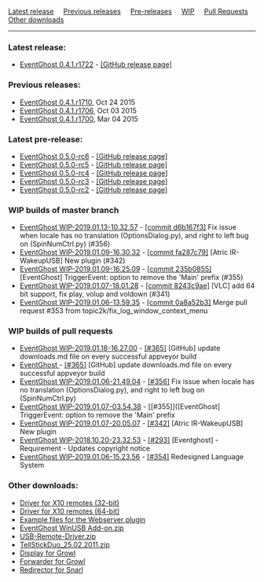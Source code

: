 [Latest release](#latest-release) &nbsp;&nbsp;&nbsp;
[Previous releases](#previous-releases) &nbsp;&nbsp;&nbsp;
[Pre-releases](#latest-pre-release) &nbsp;&nbsp;&nbsp;
[WIP](#wip-builds-of-master-branch) &nbsp;&nbsp;&nbsp;
[Pull Requests](#wip-builds-of-pull-requests) &nbsp;&nbsp;&nbsp;
[Other downloads](#other-downloads)

---

### Latest release:

[//]: # (BEGIN release)
* [EventGhost 0.4.1.r1722](https://github.com/EventGhost/EventGhost/releases/download/v0.4.1.r1722/EventGhost_0.4.1.r1722_Setup.exe) - [[GitHub release page]](https://github.com/EventGhost/EventGhost/releases/tag/v0.4.1.r1722)

[//]: # (END release)


### Previous releases:

[//]: # (BEGIN previous)
*   [EventGhost 0.4.1.r1710](http://eventghost.net/downloads/EventGhost_0.4.1.r1710_Setup.exe), Oct 24 2015
*   [EventGhost 0.4.1.r1706](http://eventghost.net/downloads/EventGhost_0.4.1.r1706_Setup.exe), Oct 03 2015
*   [EventGhost 0.4.1.r1700](http://eventghost.net/downloads/EventGhost_0.4.1.r1700_Setup.exe), Mar 04 2015

[//]: # (END previous)


### Latest pre-release:

[//]: # (BEGIN prerelease)
* [EventGhost 0.5.0-rc6](https://github.com/EventGhost/EventGhost/releases/download/v0.5.0-rc6/EventGhost_0.5.0-rc6_Setup.exe) - [[GitHub release page]](https://github.com/EventGhost/EventGhost/releases/tag/v0.5.0-rc6)
* [EventGhost 0.5.0-rc5](https://github.com/EventGhost/EventGhost/releases/download/v0.5.0-rc6/EventGhost_0.5.0-rc5_Setup.exe) - [[GitHub release page]](https://github.com/EventGhost/EventGhost/releases/tag/v0.5.0-rc5)
* [EventGhost 0.5.0-rc4](https://github.com/EventGhost/EventGhost/releases/download/v0.5.0-rc6/EventGhost_0.5.0-rc4_Setup.exe) - [[GitHub release page]](https://github.com/EventGhost/EventGhost/releases/tag/v0.5.0-rc4)
* [EventGhost 0.5.0-rc3](https://github.com/EventGhost/EventGhost/releases/download/v0.5.0-rc6/EventGhost_0.5.0-rc3_Setup.exe) - [[GitHub release page]](https://github.com/EventGhost/EventGhost/releases/tag/v0.5.0-rc3)
* [EventGhost 0.5.0-rc2](https://github.com/EventGhost/EventGhost/releases/download/v0.5.0-rc6/EventGhost_0.5.0-rc2_Setup.exe) - [[GitHub release page]](https://github.com/EventGhost/EventGhost/releases/tag/v0.5.0-rc2)

[//]: # (END prerelease)


### WIP builds of master branch

[//]: # (BEGIN wip_master)
* [EventGhost WIP-2019.01.13-10.32.57](https://ci.appveyor.com/api/buildjobs/7f0rpjywby9y9adf/artifacts/_build%2Foutput%2FEventGhost_WIP-2019.01.13-10.32.57_Setup.exe) - [[commit d6b167f3]](https://github.com/EventGhost/EventGhost/commit/d6b167f30e3dd420d130b715b554a7ce886e42b7) Fix issue when locale has no translation (OptionsDialog.py), and right to left bug on (SpinNumCtrl.py) (#356)
* [EventGhost WIP-2019.01.09-16.30.32](https://ci.appveyor.com/api/buildjobs/qongswh1aofy4dh7/artifacts/_build%2Foutput%2FEventGhost_WIP-2019.01.09-16.30.32_Setup.exe) - [[commit fa287c79]](https://github.com/EventGhost/EventGhost/commit/fa287c79bbeec660b2657878911f732f395c720f) [Atric IR-WakeupUSB] New plugin (#342)
* [EventGhost WIP-2019.01.09-16.25.09](https://ci.appveyor.com/api/buildjobs/6f5pmmllglfoiw4r/artifacts/_build%2Foutput%2FEventGhost_WIP-2019.01.09-16.25.09_Setup.exe) - [[commit 235b0855]](https://github.com/EventGhost/EventGhost/commit/235b0855f6a03e2357eef3f28178ab7b6b4ad800) [EventGhost] TriggerEvent: option to remove the 'Main' prefix (#355)
* [EventGhost WIP-2019.01.07-18.01.28](https://ci.appveyor.com/api/buildjobs/69dk1ab179fhxhy2/artifacts/_build%2Foutput%2FEventGhost_WIP-2019.01.07-18.01.28_Setup.exe) - [[commit 8243c9ae]](https://github.com/EventGhost/EventGhost/commit/8243c9ae130140f761e5cdf04366fb835611208a) [VLC] add 64 bit support, fix play, volup and voldown (#341)
* [EventGhost WIP-2019.01.06-13.59.35](https://ci.appveyor.com/api/buildjobs/w4812bu64ae3jsi2/artifacts/_build%2Foutput%2FEventGhost_WIP-2019.01.06-13.59.35_Setup.exe) - [[commit 0a8a52b3]](https://github.com/EventGhost/EventGhost/commit/0a8a52b35f536310d91c1c98088c41005a6c241f) Merge pull request #353 from topic2k/fix_log_window_context_menu

[//]: # (END wip_master)


### WIP builds of pull requests

[//]: # (BEGIN wip_pr)
* [EventGhost WIP-2019.01.18-16.27.00](https://ci.appveyor.com/api/buildjobs/vr73lvjkl05qmn73/artifacts/_build/output/EventGhost_WIP-2019.01.18-16.27.00_Setup.exe) - [[#365]](https://github.com/EventGhost/EventGhost/pull/365) [GitHub] update downloads.md file on every successful appveyor build
* [EventGhost ](https://ci.appveyor.com/api/buildjobs/b767b70u5l8veqb8/artifacts/_build/output/EventGhost_WIP-2019.01.18-16.16.31_Setup.exe) - [[#365]](https://github.com/EventGhost/EventGhost/pull/365) [GitHub] update downloads.md file on every successful appveyor build
* [EventGhost WIP-2019.01.06-21.49.04](https://ci.appveyor.com/api/buildjobs/tq4c3vykj4fug4ii/artifacts/_build/output/EventGhost_WIP-2019.01.06-21.49.04_Setup.exe) - [[#356]](https://github.com/EventGhost/EventGhost/pull/356) Fix issue when locale has no translation (OptionsDialog.py), and right to left bug on (SpinNumCtrl.py)
* [EventGhost WIP-2019.01.07-03.54.38](https://ci.appveyor.com/api/buildjobs/xnsa6gso8sti88yp/artifacts/_build/output/EventGhost_WIP-2019.01.07-03.54.38_Setup.exe) - [[#355]]([EventGhost] TriggerEvent: option to remove the 'Main' prefix
* [EventGhost WIP-2019.01.07-20.05.07](https://ci.appveyor.com/api/buildjobs/h3nw1s9vec3y1r2y/artifacts/_build/output/EventGhost_WIP-2019.01.07-20.05.07_Setup.exe) - [[#342]](https://github.com/EventGhost/EventGhost/pull/342) [Atric IR-WakeupUSB] New plugin
* [EventGhost WIP-2018.10.20-23.32.53](https://ci.appveyor.com/api/buildjobs/cs4397hl6hllwasl/artifacts/_build/output/EventGhost_WIP-2018.10.20-23.32.53_Setup.exe) - [[#293]](https://github.com/EventGhost/EventGhost/pull/293) [Eventghost] - Requirement - Updates copyright notice
* [EventGhost WIP-2019.01.06-15.23.56](https://ci.appveyor.com/api/buildjobs/9sddy0jwj7x5iu7l/artifacts_build/output/EventGhost_WIP-2019.01.06-15.23.56_Setup.exe) - [[#354]](https://github.com/EventGhost/EventGhost/pull/354) Redesigned Language System

[//]: # (END wip_pr)


### Other downloads:

*   [Driver for X10 remotes (32-bit)](http://eventghost.net/downloads/x10drivers_x86.exe)
*   [Driver for X10 remotes (64-bit)](http://eventghost.net/downloads/x10drivers_x64.exe)
*   [Example files for the Webserver plugin](http://eventghost.net/downloads/Webserver_Demo.zip)
*   [EventGhost WinUSB Add-on.zip](http://eventghost.net/downloads/EventGhost_WinUSB_Add-on.zip)
*   [USB-Remote-Driver.zip](http://eventghost.net/downloads/USB-Remote-Driver.zip)
*   [TellStickDuo_25.02.2011.zip](http://eventghost.net/downloads/TellStickDuo_25.02.2011.zip)
*   [Display for Growl](http://eventghost.net/downloads/EventGhost_Display_v1.1.zip)
*   [Forwarder for Growl](http://eventghost.net/downloads/EventGhost_Forwarder.zip)
*   [Redirector for Snarl](http://eventghost.net/downloads/EG_SnarlRedirector_Setup.exe)
